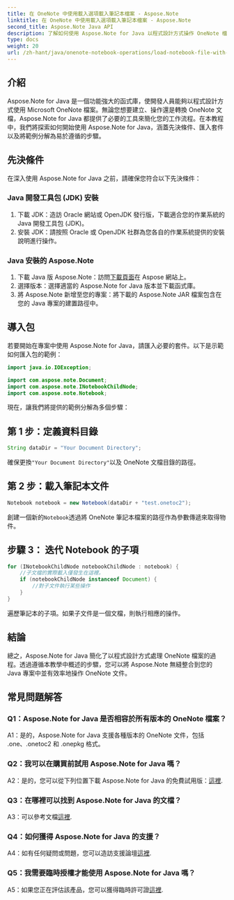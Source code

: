 ```yaml
---
title: 在 OneNote 中使用載入選項載入筆記本檔案 - Aspose.Note
linktitle: 在 OneNote 中使用載入選項載入筆記本檔案 - Aspose.Note
second_title: Aspose.Note Java API
description: 了解如何使用 Aspose.Note for Java 以程式設計方式操作 OneNote 檔案。立即開始學習我們的綜合教程。
type: docs
weight: 20
url: /zh-hant/java/onenote-notebook-operations/load-notebook-file-with-load-options/
---
```

## 介紹

Aspose.Note for Java 是一個功能強大的函式庫，使開發人員能夠以程式設計方式使用 Microsoft OneNote 檔案。無論您想要建立、操作還是轉換 OneNote 文檔，Aspose.Note for Java 都提供了必要的工具來簡化您的工作流程。在本教程中，我們將探索如何開始使用 Aspose.Note for Java，涵蓋先決條件、匯入套件以及將範例分解為易於遵循的步驟。

## 先決條件

在深入使用 Aspose.Note for Java 之前，請確保您符合以下先決條件：

### Java 開發工具包 (JDK) 安裝

1. 下載 JDK：造訪 Oracle 網站或 OpenJDK 發行版，下載適合您的作業系統的 Java 開發工具包 (JDK)。
2. 安裝 JDK：請按照 Oracle 或 OpenJDK 社群為您各自的作業系統提供的安裝說明進行操作。

### Java 安裝的 Aspose.Note

1. 下載 Java 版 Aspose.Note：訪問[下載頁面](https://releases.aspose.com/note/java/)在 Aspose 網站上。
2. 選擇版本：選擇適當的 Aspose.Note for Java 版本並下載函式庫。
3. 將 Aspose.Note 新增至您的專案：將下載的 Aspose.Note JAR 檔案包含在您的 Java 專案的建置路徑中。

## 導入包

若要開始在專案中使用 Aspose.Note for Java，請匯入必要的套件。以下是示範如何匯入包的範例：

```java
import java.io.IOException;

import com.aspose.note.Document;
import com.aspose.note.INotebookChildNode;
import com.aspose.note.Notebook;
```

現在，讓我們將提供的範例分解為多個步驟：

## 第 1 步：定義資料目錄

```java
String dataDir = "Your Document Directory";
```

確保更換`"Your Document Directory"`以及 OneNote 文檔目錄的路徑。

## 第 2 步：載入筆記本文件

```java
Notebook notebook = new Notebook(dataDir + "test.onetoc2");
```

創建一個新的`Notebook`透過將 OneNote 筆記本檔案的路徑作為參數傳遞來取得物件。

## 步驟 3： 迭代 Notebook 的子項

```java
for (INotebookChildNode notebookChildNode : notebook) {
    //子文檔的實際載入僅發生在這裡。
    if (notebookChildNode instanceof Document) {
        //對子文件執行某些操作
    }
}
```

遍歷筆記本的子項。如果子文件是一個文檔，則執行相應的操作。

## 結論

總之，Aspose.Note for Java 簡化了以程式設計方式處理 OneNote 檔案的過程。透過遵循本教學中概述的步驟，您可以將 Aspose.Note 無縫整合到您的 Java 專案中並有效率地操作 OneNote 文件。

## 常見問題解答

### Q1：Aspose.Note for Java 是否相容於所有版本的 OneNote 檔案？

A1：是的，Aspose.Note for Java 支援各種版本的 OneNote 文件，包括 .one、.onetoc2 和 .onepkg 格式。

### Q2：我可以在購買前試用 Aspose.Note for Java 嗎？

 A2：是的，您可以從下列位置下載 Aspose.Note for Java 的免費試用版：[這裡](https://releases.aspose.com/).

### Q3：在哪裡可以找到 Aspose.Note for Java 的文檔？

 A3：可以參考文檔[這裡](https://reference.aspose.com/note/java/).

### Q4：如何獲得 Aspose.Note for Java 的支援？

A4：如有任何疑問或問題，您可以造訪支援論壇[這裡](https://forum.aspose.com/c/note/28).

### Q5：我需要臨時授權才能使用 Aspose.Note for Java 嗎？

 A5：如果您正在評估該產品，您可以獲得臨時許可證[這裡](https://purchase.aspose.com/temporary-license/).